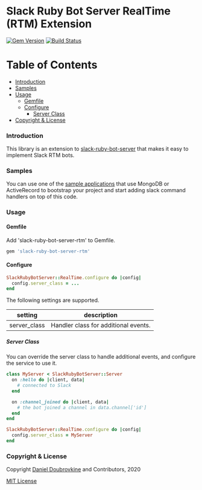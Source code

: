 Slack Ruby Bot Server RealTime (RTM) Extension
==============================================

[![Gem Version](https://badge.fury.io/rb/slack-ruby-bot-server-rtm.svg)](https://badge.fury.io/rb/slack-ruby-bot-server-rtm)
[![Build Status](https://travis-ci.org/slack-ruby/slack-ruby-bot-server-rtm.svg?branch=main)](https://travis-ci.org/slack-ruby/slack-ruby-bot-server-rtm)

# Table of Contents

- [Introduction](#introduction)
- [Samples](#samples)
- [Usage](#usage)
  - [Gemfile](#gemfile)
  - [Configure](#configure)
    - [Server Class](#server-class)
- [Copyright & License](#copyright--license)

### Introduction

This library is an extension to [slack-ruby-bot-server](https://github.com/slack-ruby/slack-ruby-bot-server) that makes it easy to implement Slack RTM bots.

### Samples

You can use one of the [sample applications](sample_apps) that use MongoDB or ActiveRecord to bootstrap your project and start adding slack command handlers on top of this code.

### Usage

#### Gemfile

Add 'slack-ruby-bot-server-rtm' to Gemfile.

```ruby
gem 'slack-ruby-bot-server-rtm'
```

#### Configure

```ruby
SlackRubyBotServer::RealTime.configure do |config|
  config.server_class = ...
end
```

The following settings are supported.

setting               | description
----------------------|------------------------------------------------------------------
server_class          | Handler class for additional events.

##### Server Class

You can override the server class to handle additional events, and configure the service to use it.

```ruby
class MyServer < SlackRubyBotServer::Server
  on :hello do |client, data|
    # connected to Slack
  end

  on :channel_joined do |client, data|
    # the bot joined a channel in data.channel['id']
  end
end

SlackRubyBotServer::RealTime.configure do |config|
  config.server_class = MyServer
end
```

### Copyright & License

Copyright [Daniel Doubrovkine](http://code.dblock.org) and Contributors, 2020

[MIT License](LICENSE)
